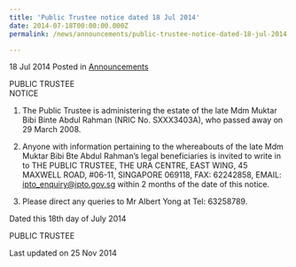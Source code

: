 ```yaml
---
title: 'Public Trustee notice dated 18 Jul 2014'
date: 2014-07-18T00:00:00.000Z
permalink: /news/announcements/public-trustee-notice-dated-18-jul-2014

---
```



18 Jul 2014 Posted in [Announcements](/news/announcements)

PUBLIC TRUSTEE  
NOTICE
 
1. The Public Trustee is administering the estate of the late Mdm Muktar Bibi Binte Abdul Rahman (NRIC No. SXXX3403A), who passed away on 29 March 2008.
 
2. Anyone with information pertaining to the whereabouts of the late Mdm Muktar Bibi Bte Abdul Rahman’s legal beneficiaries is invited to write in to THE PUBLIC TRUSTEE, THE URA CENTRE, EAST WING, 45 MAXWELL ROAD, #06-11, SINGAPORE 069118, FAX: 62242858, EMAIL: <ipto_enquiry@ipto.gov.sg> within 2 months of the date of this notice.
 
3. Please direct any queries to Mr Albert Yong at Tel: 63258789.
 
 
Dated this 18th day of July 2014
 
PUBLIC TRUSTEE


<p class="right-side-updated">Last updated on 25 Nov 2014</p> 
